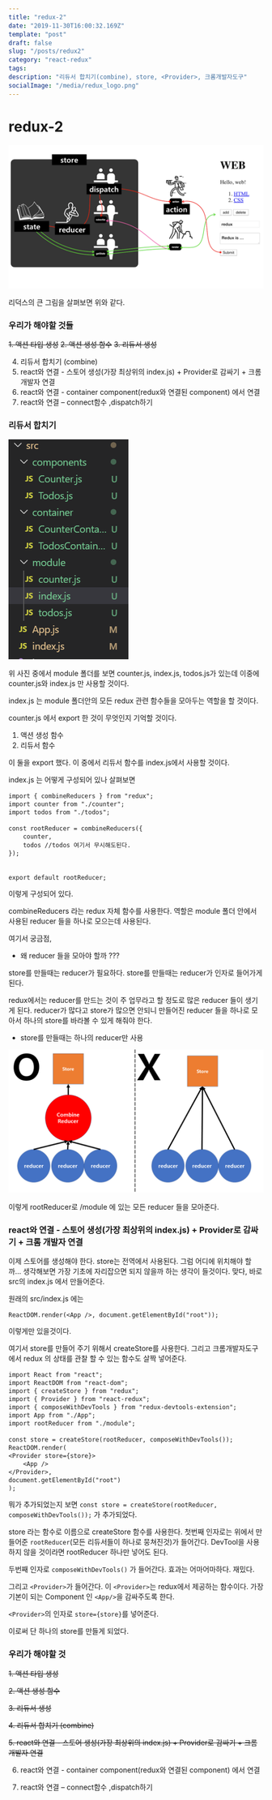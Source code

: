 ```yaml
---
title: "redux-2"
date: "2019-11-30T16:00:32.169Z"
template: "post"
draft: false
slug: "/posts/redux2"
category: "react-redux"
tags:
description: "리듀서 합치기(combine), store, <Provider>, 크롬개발자도구"
socialImage: "/media/redux_logo.png"
---
```


# redux-2

![](/media/React/Redux/redux1.png)

리덕스의 큰 그림을 살펴보면 위와 같다.

### 우리가 해야할 것들

~~1. 액션 타입 생성~~
~~2. 액션 생성 함수~~
~~3. 리듀서 생성~~

4. 리듀서 합치기 (combine)
5. react와 연결 - 스토어 생성(가장 최상위의 index.js) + Provider로 감싸기 + 크롬 개발자 연결
6. react와 연결 - container component(redux와 연결된 component) 에서 연결
7. react와 연결 – connect함수 ,dispatch하기

### 리듀서 합치기

![](/media/React/Redux/redux3.PNG)

위 사진 중에서 module 폴더를 보면 counter.js, index.js, todos.js가 있는데 이중에 counter.js와 index.js 만 사용할 것이다.

index.js 는 module 폴더안의 모든 redux 관련 함수들을 모아두는 역할을 할 것이다.

counter.js 에서 export 한 것이 무엇인지 기억할 것이다.

1. 액션 생성 함수
2. 리듀서 함수

이 둘을 export 했다.
이 중에서 리듀서 함수를 index.js에서 사용할 것이다.

index.js 는 어떻게 구성되어 있나 살펴보면

    import { combineReducers } from "redux";
    import counter from "./counter";
    import todos from "./todos";

    const rootReducer = combineReducers({
        counter,
        todos //todos 여기서 무시해도된다.
    });


    export default rootReducer;

이렇게 구성되어 있다.

combineReducers 라는 redux 자체 함수를 사용한다. 역할은 module 폴더 안에서 사용된 reducer 들을 하나로 모으는데 사용된다.

여기서 궁금점,

- 왜 reducer 들을 모아야 할까 ???

store를 만들때는 reducer가 필요하다. store를 만들때는 reducer가 인자로 들어가게 된다.

redux에서는 reducer를 만드는 것이 주 업무라고 할 정도로 많은 reducer 들이 생기게 된다. reducer가 많다고 store가 많으면 안되니 만들어진 reducer 들을 하나로 모아서 하나의 store를 바라볼 수 있게 해줘야 한다.

- store를 만들때는 하나의 reducer만 사용

![](/media/React/Redux/redux4.png)

이렇게 rootReducer로 /module 에 있는 모든 reducer 들을 모아준다.

### react와 연결 - 스토어 생성(가장 최상위의 index.js) + Provider로 감싸기 + 크롬 개발자 연결

이제 스토어를 생성해야 한다.
store는 전역에서 사용된다. 그럼 어디에 위치해야 할까... 생각해보면 가장 기초에 자리잡으면 되지 않을까 하는 생각이 들것이다.
맞다, 바로 src의 index.js 에서 만들어준다.

원래의 src/index.js 에는

    ReactDOM.render(<App />, document.getElementById("root"));

이렇게만 있을것이다.

여기서 store를 만들어 주기 위해서 createStore를 사용한다. 그리고 크롬개발자도구에서 redux 의 상태를 관찰 할 수 있는 함수도 살짝 넣어준다.

    import React from "react";
    import ReactDOM from "react-dom";
    import { createStore } from "redux";
    import { Provider } from "react-redux";
    import { composeWithDevTools } from "redux-devtools-extension";
    import App from "./App";
    import rootReducer from "./module";

    const store = createStore(rootReducer, composeWithDevTools());
    ReactDOM.render(
    <Provider store={store}>
        <App />
    </Provider>,
    document.getElementById("root")
    );

뭐가 추가되었는지 보면
`const store = createStore(rootReducer, composeWithDevTools());` 가 추가되었다.

store 라는 함수로 이름으로 createStore 함수를 사용한다.
첫번째 인자로는 위에서 만들어준 `rootReducer`(모든 리듀서들이 하나로 뭉쳐진것)가 들어간다. DevTool을 사용하지 않을 것이라면 rootReducer 하나만 넣어도 된다.

두번째 인자로 `composeWithDevTools()` 가 들어간다. 효과는 어마어마하다. 재밌다.

그리고 `<Provider>`가 들어간다. 이 `<Provider>`는 redux에서 제공하는 함수이다. 가장 기본이 되는 Component 인 `<App/>`을 감싸주도록 한다.

`<Provider>`의 인자로 `store={store}`를 넣어준다.

이로써 단 하나의 store를 만들게 되었다.

### 우리가 해야할 것

~~1. 액션 타입 생성~~

~~2. 액션 생성 함수~~

~~3. 리듀서 생성~~

~~4. 리듀서 합치기 (combine)~~

~~5. react와 연결 - 스토어 생성(가장 최상위의 index.js) + Provider로 감싸기 + 크롬 개발자 연결~~

6. react와 연결 - container component(redux와 연결된 component) 에서 연결

7. react와 연결 – connect함수 ,dispatch하기
